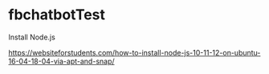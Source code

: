 # fbchatbotTest

Install Node.js

https://websiteforstudents.com/how-to-install-node-js-10-11-12-on-ubuntu-16-04-18-04-via-apt-and-snap/
